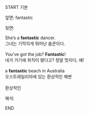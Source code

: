 START
기본

앞면:
fantastic


뒷면:
<div>She’s a <strong>fantastic</strong> dancer. </div><div><div>그녀는 기막히게 뛰어난 춤꾼이다.</div></div><div><br></div><div><div>You’ve got the job? <strong>Fantastic</strong>! </div><div><div>네가 거기에 취직이 됐다고? 정말 멋지다, 얘!</div></div></div><div><br></div><div><div>a <strong>fantastic</strong> beach in Australia </div><div><div>오스트레일리아에 있는 환상적인 해변</div></div></div><div><br></div><div><span>환상적인</span><br></div>


해석:
<!--ID: 1746614453903-->
END